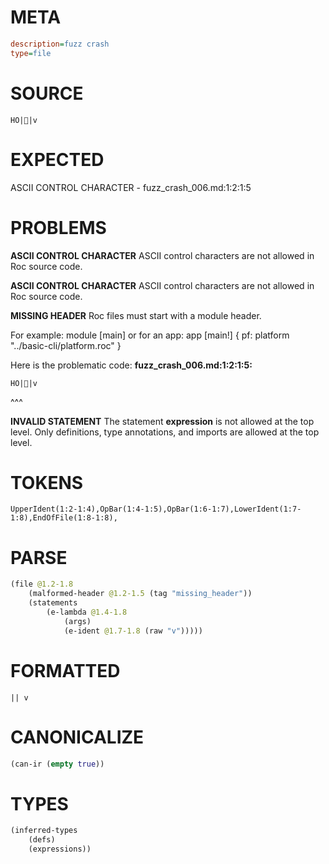 # META
~~~ini
description=fuzz crash
type=file
~~~
# SOURCE
~~~roc
 HO||v
~~~
# EXPECTED
ASCII CONTROL CHARACTER - fuzz_crash_006.md:1:2:1:5
# PROBLEMS
**ASCII CONTROL CHARACTER**
ASCII control characters are not allowed in Roc source code.

**ASCII CONTROL CHARACTER**
ASCII control characters are not allowed in Roc source code.

**MISSING HEADER**
Roc files must start with a module header.

For example:
        module [main]
or for an app:
        app [main!] { pf: platform "../basic-cli/platform.roc" }

Here is the problematic code:
**fuzz_crash_006.md:1:2:1:5:**
```roc
 HO||v
```
 ^^^


**INVALID STATEMENT**
The statement **expression** is not allowed at the top level.
Only definitions, type annotations, and imports are allowed at the top level.

# TOKENS
~~~zig
UpperIdent(1:2-1:4),OpBar(1:4-1:5),OpBar(1:6-1:7),LowerIdent(1:7-1:8),EndOfFile(1:8-1:8),
~~~
# PARSE
~~~clojure
(file @1.2-1.8
	(malformed-header @1.2-1.5 (tag "missing_header"))
	(statements
		(e-lambda @1.4-1.8
			(args)
			(e-ident @1.7-1.8 (raw "v")))))
~~~
# FORMATTED
~~~roc
|| v
~~~
# CANONICALIZE
~~~clojure
(can-ir (empty true))
~~~
# TYPES
~~~clojure
(inferred-types
	(defs)
	(expressions))
~~~
